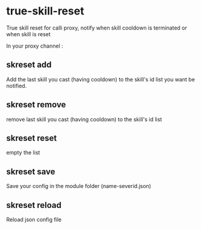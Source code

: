 # true-skill-reset
True skill reset for calli proxy, notify when skill cooldown is terminated or when skill is reset

In your proxy channel : 

## skreset add
Add the last skill you cast (having cooldown) to the skill's id list you want be notified.

## skreset remove 
remove last skill you cast (having cooldown) to the skill's id list

## skreset reset
empty the list

## skreset save
Save your config in the module folder (name-severid.json)

## skreset reload
Reload json config file
